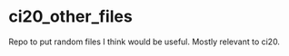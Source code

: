 ci20_other_files
================

Repo to put random files I think would be useful. Mostly relevant to ci20.
